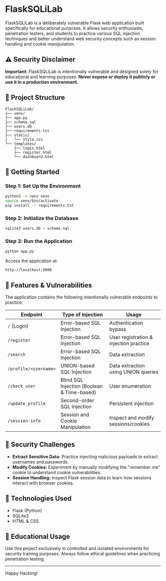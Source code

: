 # FlaskSQLiLab

FlaskSQLiLab is a deliberately vulnerable Flask web application built specifically for educational purposes. It allows security enthusiasts, penetration testers, and students to practice various SQL injection techniques and better understand web security concepts such as session handling and cookie manipulation.

## ⚠️ Security Disclaimer

**Important:** FlaskSQLiLab is intentionally vulnerable and designed solely for educational and learning purposes. **Never expose or deploy it publicly or use it in a production environment.**

## 📂 Project Structure

```
FlaskSQLiLab/
├── venv/
├── app.py
├── schema.sql
├── users.db
├── requirements.txt
├── static/
│   └── style.css
└── templates/
    ├── login.html
    ├── register.html
    └── dashboard.html
```

## 🚀 Getting Started

### Step 1: Set Up the Environment

```bash
python3 -m venv venv
source venv/bin/activate
pip install -r requirements.txt
```

### Step 2: Initialize the Database

```bash
sqlite3 users.db < schema.sql
```

### Step 3: Run the Application

```bash
python app.py
```

Access the application at:
```
http://localhost:5000
```

## 📌 Features & Vulnerabilities

The application contains the following intentionally vulnerable endpoints to practice:

| Endpoint                 | Type of Injection                         | Usage                                 |
|--------------------------|-------------------------------------------|---------------------------------------|
| `/` (Login)              | Error-based SQL Injection                  | Authentication bypass                 |
| `/register`              | Error-based SQL Injection                  | User registration & injection practice|
| `/search`                | Error-based SQL Injection                  | Data extraction                       |
| `/profile/<username>`    | UNION-based SQL Injection                  | Data extraction using UNION queries   |
| `/check_user`            | Blind SQL Injection (Boolean & Time-based) | User enumeration                      |
| `/update_profile`        | Second-order SQL Injection                 | Persistent injection                  |
| `/session-info`          | Session and Cookie Manipulation            | Inspect and modify sessions/cookies   |

## 🎯 Security Challenges

- **Extract Sensitive Data:** Practice injecting malicious payloads to extract usernames and passwords.
- **Modify Cookies:** Experiment by manually modifying the "remember me" cookie to understand cookie vulnerabilities.
- **Session Handling:** Inspect Flask session data to learn how sessions interact with browser cookies.

## 🔧 Technologies Used

- Flask (Python)
- SQLite3
- HTML & CSS

## 📖 Educational Usage

Use this project exclusively in controlled and isolated environments for security training purposes. Always follow ethical guidelines when practicing penetration testing.

---

Happy Hacking!

